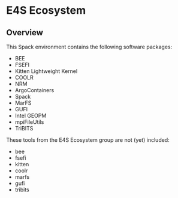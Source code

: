 # E4S Ecosystem

## Overview

This Spack environment contains the following software packages:

* BEE
* FSEFI
* Kitten Lightweight Kernel
* COOLR
* NRM
* ArgoContainers
* Spack
* MarFS
* GUFI
* Intel GEOPM
* mpiFileUtils
* TriBITS

These tools from the E4S Ecosystem group are not (yet) included:

* bee
* fsefi
* kitten
* coolr
* marfs
* gufi
* tribits
